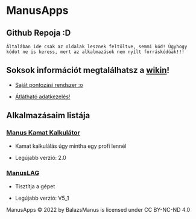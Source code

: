 # ManusApps

## Github Repoja :D

```Általában ide csak az oldalak lesznek feltöltve, semmi kód! Úgyhogy kódot ne is keress, mert az alkalmazások nem nyílt forráskódúak!!!```

## Soksok információt megtalálhatsz a [wikin](https://github.com/BalazsManus/manusapps/wiki)!

* [Saját pontozási rendszer :o](https://github.com/BalazsManus/manusapps/wiki/ManusPoints%E2%84%A2)

* [Átlátható adatkezelés!](https://github.com/BalazsManus/manusapps/wiki/Adatkezel%C3%A9si-%C3%9Atmutat%C3%B3)

## Alkalmazásaim listája

### [Manus Kamat Kalkulátor](https://github.com/BalazsManus/manusapps/releases/tag/ManusKamat%2F2.0)

* Kamat kalkulálás úgy mintha egy profi lennél

* Legújabb verzió: 2.0

### [ManusLAG](https://github.com/BalazsManus/manusapps/releases/tag/ManusLag%2FV5_1)

* Tisztítja a gépet

* Legújabb verzió: V5_1

ManusApps © 2022 by BalazsManus is licensed under CC BY-NC-ND 4.0
